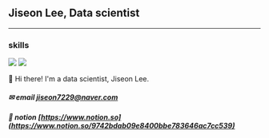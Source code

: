 ## Jiseon Lee, Data scientist
---

### skills
<img src="https://img.shields.io/badge/Python-3776AB?style=flat-square&logo=Python&logoColor=white"/> <img src="https://img.shields.io/badge/R-276DC3?style=flat-square&logo=R&logoColor=white"/>

👋 Hi there! I'm a data scientist, Jiseon Lee.  
 
##### ✉ email [jiseon7229@naver.com](mailto:jiseon7229@naver.com)
##### 🔳 notion [https://www.notion.so](https://www.notion.so/9742bdab09e8400bbe783646ac7cc539)
